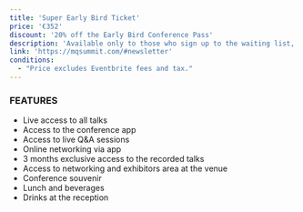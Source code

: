 ```yaml
---
title: 'Super Early Bird Ticket'
price: '€352'
discount: '20% off the Early Bird Conference Pass'
description: 'Available only to those who sign up to the waiting list, until they sell out'
link: 'https://mqsummit.com/#newsletter'
conditions:
  - "Price excludes Eventbrite fees and tax."
---
```


### FEATURES

- Live access to all talks
- Access to the conference app
- Access to live Q&A sessions
- Online networking via app
- 3 months exclusive access to the recorded talks
- Access to networking and exhibitors area at the venue
- Conference souvenir
- Lunch and beverages
- Drinks at the reception
